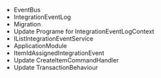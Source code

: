 * EventBus
* IntegrationEventLog
* Migration
* Update Programe for IntegrationEventLogContext
* IListIntegrationEventService
* ApplicationModule
* ItemIdAssignedIntegrationEvent
* Update CreateItemCommandHandler
* Update TransactionBehaviour